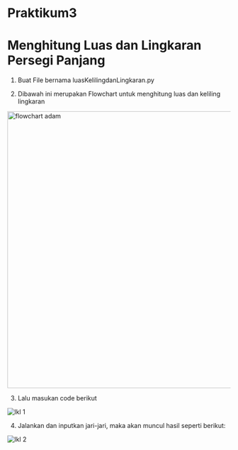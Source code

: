 # Praktikum3

# Menghitung Luas dan Lingkaran Persegi Panjang

1. Buat File bernama luasKelilingdanLingkaran.py

2. Dibawah ini merupakan Flowchart untuk menghitung luas dan keliling lingkaran

<img width="625" alt="flowchart adam" src="https://user-images.githubusercontent.com/115474431/198873901-d3967ee8-99ad-4d46-9d5c-1e047904e15d.png">

3. Lalu masukan code berikut 

![lkl 1](https://user-images.githubusercontent.com/115474431/198873959-78302252-171a-48f0-9410-5dd4e3bf70ac.PNG)

4. Jalankan dan inputkan jari-jari, maka akan muncul hasil seperti berikut:

![lkl 2](https://user-images.githubusercontent.com/115474431/198874053-4067038f-e065-4285-989e-8968bf75db14.PNG)


